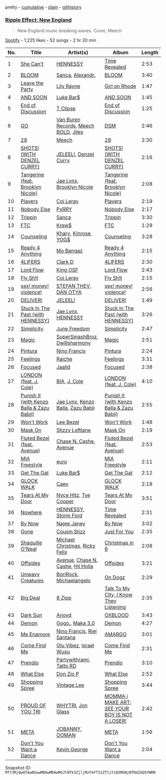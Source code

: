 pretty - [cumulative](/playlists/cumulative/37i9dQZF1DX37T6O68lz4o.md) - [plain](/playlists/plain/37i9dQZF1DX37T6O68lz4o) - [githistory](https://github.githistory.xyz/mackorone/spotify-playlist-archive/blob/main/playlists/plain/37i9dQZF1DX37T6O68lz4o)

### [Ripple Effect: New England](https://open.spotify.com/playlist/37i9dQZF1DX37T6O68lz4o)

> New England music breaking waves\. Cover, Meech

[Spotify](https://open.spotify.com/user/spotify) - 1,225 likes - 52 songs - 2 hr 20 min

| No. | Title | Artist(s) | Album | Length |
|---|---|---|---|---|
| 1 | [She Can't](https://open.spotify.com/track/79MnkyodPbTCrjS1oOmNt7) | [HENNESSY](https://open.spotify.com/artist/0d3nLtBfguQFq20JzWSlIW) | [Time Revealed](https://open.spotify.com/album/1s3eyEhXxazd3sNV2Hgjv6) | 2:53 |
| 2 | [BLOOM](https://open.spotify.com/track/5xnVj7t6Nvc1J42fC5Fyef) | [Sança](https://open.spotify.com/artist/1DSFf0RnfYrtNr0eKndzzc), [Alexandr.](https://open.spotify.com/artist/7wFVW6p9SoSyeAtdLSPzp7) | [BLOOM](https://open.spotify.com/album/0mkbBsGw5eG8k1lBSadgRi) | 3:40 |
| 3 | [Leave the Party](https://open.spotify.com/track/4tFF4rUola2OtZbesM6PFo) | [Lily Rayne](https://open.spotify.com/artist/04DqcxM5TVBjxdGwGlxACa) | [Girl on Rhode](https://open.spotify.com/album/5NHhAlpHoZPWzhEbg7nMga) | 1:47 |
| 4 | [AND SOON](https://open.spotify.com/track/2MG6HlcjrozHZgnNC0ic2i) | [Luke Bar$](https://open.spotify.com/artist/6CGyB4PAg5rEyzeGumZrjr) | [AND SOON](https://open.spotify.com/album/4fIRYkHAwXFuBu4jhdUPwW) | 1:45 |
| 5 | [End of Discussion](https://open.spotify.com/track/6uiXDPUMlKQjsUOZVVco8g) | [T Clipse](https://open.spotify.com/artist/2VUOGUpWy8Ckg92h8EjBIW) | [End of Discussion](https://open.spotify.com/album/4Ggdjb8Ube0rnfJyaJC3US) | 1:25 |
| 6 | [GO](https://open.spotify.com/track/3luKbicsES7gnLnEGng1yg) | [Van Buren Records](https://open.spotify.com/artist/2T6EOVQ5lAQc64poyLnXmj), [Meech BOLD](https://open.spotify.com/artist/3kv1DL4qsFPk2cPvfCqxrE), [Jiles](https://open.spotify.com/artist/7pnz0G9l89KK5iC6Beevcx) | [DSM](https://open.spotify.com/album/1p94kHVfSZ6nGQdsWJlvol) | 2:46 |
| 7 | [28](https://open.spotify.com/track/1twKDUOnBLyUu9sZl4pAwy) | [Meech](https://open.spotify.com/artist/6QAA99qGQqfOu3U8mlt32g) | [28](https://open.spotify.com/album/6Sj1wSGDehk5Ok1qE3rnQW) | 2:30 |
| 8 | [SHOTS! \(WITH DENZEL CURRY\)](https://open.spotify.com/track/01Oeql41yunzKzHyIfBWmr) | [JELEEL!](https://open.spotify.com/artist/1FX1BFU0DbHRYgKP83pA0d), [Denzel Curry](https://open.spotify.com/artist/6fxyWrfmjcbj5d12gXeiNV) | [SHOTS! \(WITH DENZEL CURRY\)](https://open.spotify.com/album/6MjsNxUERlhYyccLTaMtfS) | 2:16 |
| 9 | [Tangerine \(feat\. Brooklyn Nicole\)](https://open.spotify.com/track/3Gwzt4riQagh0mKz1j5ERq) | [Jae Lynx](https://open.spotify.com/artist/03lamRtaO7ZuCSn2qFfmMN), [Brooklyn Nicole](https://open.spotify.com/artist/5bCJ4KeIRQV6M4QrcOvpKW) | [Tangerine \(feat\. Brooklyn Nicole\)](https://open.spotify.com/album/2usXtxQxFrhDWkX7L3OLMa) | 2:08 |
| 10 | [Players](https://open.spotify.com/track/10RmUrJ28kkj7XgekcfZpc) | [Coi Leray](https://open.spotify.com/artist/6AMd49uBDJfhf30Ak2QR5s) | [Players](https://open.spotify.com/album/3OLd7wJp5pxxggJQBDu72k) | 2:19 |
| 11 | [Nobody Else](https://open.spotify.com/track/42GQNRreA17dEBYxevJtpJ) | [PxRRY](https://open.spotify.com/artist/0PsWfG0oEt3Oz7Vlur7pkE) | [Nobody Else](https://open.spotify.com/album/1TS9pgjqXFmnk5qruolOUi) | 2:17 |
| 12 | [Trippin](https://open.spotify.com/track/6PGQMtYwFqt5VzVhRmPV9u) | [Sança](https://open.spotify.com/artist/1DSFf0RnfYrtNr0eKndzzc) | [Trippin](https://open.spotify.com/album/0fEDrdwRu1916EifKsXFyk) | 3:30 |
| 13 | [FTC](https://open.spotify.com/track/49vS1cGhq1jMwqNQp3MtCj) | [Krew$](https://open.spotify.com/artist/2Q2bnfCHdRZfz6jktiJODz) | [FTC](https://open.spotify.com/album/4EtciFhEmfoAGjJESr2iXW) | 1:29 |
| 14 | [Counseling](https://open.spotify.com/track/5BwGvMLx9eTDR9XFNZ9tiQ) | [Khary](https://open.spotify.com/artist/4489Zgs4RNq2ZtSh3UnOxZ), [Kinrose](https://open.spotify.com/artist/6SUbi1ZVEswHqRUWsxmq2m), [YOG$](https://open.spotify.com/artist/22PiLADkpKIOBgYDt10UXI) | [Counseling](https://open.spotify.com/album/1CrZOtcNEuPhLcLUi4HMWS) | 3:28 |
| 15 | [Ready 4 Anything](https://open.spotify.com/track/2Ydl5VPrkqqFHMzYRO7EuM) | [Mo Bangaz](https://open.spotify.com/artist/7lIiOcOBI059zW6PY5Ghqg) | [Ready 4 Anything](https://open.spotify.com/album/31LNac4ernnooIrg87YCxA) | 2:15 |
| 16 | [4LIFERS](https://open.spotify.com/track/60flkro3V81oYYSo6uceUo) | [Clark D](https://open.spotify.com/artist/7DruDtmm0jIP34WP7PeuF4) | [4LIFERS](https://open.spotify.com/album/04KLHLLHNJUnkZzyeMqwiT) | 2:30 |
| 17 | [Lord Flow](https://open.spotify.com/track/5me40Wxw2M3Ubpcac1w8Mo) | [King OSF](https://open.spotify.com/artist/5VYWaw1z5luk9NZqMIX2fh) | [Lord Flow](https://open.spotify.com/album/4dAIVG07ZNhZvlt6ToMgWU) | 2:43 |
| 18 | [Fly Sh!t](https://open.spotify.com/track/3HbMXSKuTdKWChpvMIKhg5) | [Coi Leray](https://open.spotify.com/artist/6AMd49uBDJfhf30Ak2QR5s) | [Fly Sh!t](https://open.spotify.com/album/38tlAzTpYRs5lL14yBjLxj) | 2:15 |
| 19 | [sex! money! violence!](https://open.spotify.com/track/7JwV5GYsVIRW5wrJw3lvAI) | [STEFAN THEV](https://open.spotify.com/artist/3kggahr7S6paKpAN6EMKVM), [DAN OTYA](https://open.spotify.com/artist/4mFWbLSOiaF35VEop1bMG8) | [sex! money! violence!](https://open.spotify.com/album/4fnDaPd2fiWOqaakEU2jhJ) | 2:56 |
| 20 | [DELIVER!](https://open.spotify.com/track/6jhTj4vy4vD7n5EIFbuqJv) | [JELEEL!](https://open.spotify.com/artist/1FX1BFU0DbHRYgKP83pA0d) | [DELIVER!](https://open.spotify.com/album/2qHsiqMMKZAHysnRzYfmOn) | 1:49 |
| 21 | [Stuck In The Past \(with HENNESSY\)](https://open.spotify.com/track/3XfTIH7kTUFGT82HChugsO) | [Jae Lynx](https://open.spotify.com/artist/03lamRtaO7ZuCSn2qFfmMN), [HENNESSY](https://open.spotify.com/artist/0d3nLtBfguQFq20JzWSlIW) | [Stuck In The Past \(with HENNESSY\)](https://open.spotify.com/album/4eO9KVW2NxZzcpY7gd9Ypd) | 3:26 |
| 22 | [Simplicity](https://open.spotify.com/track/3dh3wF8WAbIEdXTIpbisxk) | [June Freedom](https://open.spotify.com/artist/7dYb5EKtRnRaWM0GQ12cKC) | [Simplicity](https://open.spotify.com/album/1P44V2EWQyzp6PHaA2XNzO) | 2:47 |
| 23 | [Magic](https://open.spotify.com/track/1YWISuNcZgLHivxlvhPIs1) | [SuperSmashBroz](https://open.spotify.com/artist/4o05vkR7aQMnPRbAqVk13x), [Dwillsharmony](https://open.spotify.com/artist/2YwDVfjkQC1aBQ9E7B5URm) | [Magic](https://open.spotify.com/album/1quB7jeEnFPoLu7oizB0xX) | 2:51 |
| 24 | [Pintura](https://open.spotify.com/track/4wMk2apRrJeBfiaBAEAK84) | [Nino Francis](https://open.spotify.com/artist/3V6C0b6qW61rD8dNhBgKdr) | [Pintura](https://open.spotify.com/album/3Wg7JaVfTrwcHEFXkquqvP) | 2:24 |
| 25 | [Feelings](https://open.spotify.com/track/1IoUc7el8qPFVFOC5jSfl7) | [Raiche](https://open.spotify.com/artist/4yaRDENYr8yAAlEUf23DRI) | [Feelings](https://open.spotify.com/album/2I0VwAeClbtch0ErYJbsDL) | 3:31 |
| 26 | [Focused](https://open.spotify.com/track/0pNFccJI57vkf5HAMgABHe) | [Jaalid](https://open.spotify.com/artist/4QQoaNNSe8oYAxjCsB59fg) | [Focused](https://open.spotify.com/album/6CQ61LaJ7nsF75QzH3DgVj) | 2:38 |
| 27 | [LONDON \(feat\. J\. Cole\)](https://open.spotify.com/track/5vhrsx08dHh2QcVh1Rsiwt) | [BIA](https://open.spotify.com/artist/6veh5zbFpm31XsPdjBgPER), [J\. Cole](https://open.spotify.com/artist/6l3HvQ5sa6mXTsMTB19rO5) | [LONDON \(feat\. J\. Cole\)](https://open.spotify.com/album/5rIHQjM7xy35RYx9E3XaqS) | 4:10 |
| 28 | [Punish It \(with Kenzo Balla & Zazu Babii\)](https://open.spotify.com/track/3Q92WXFhCkzGBBgJfobh7z) | [Jae Lynx](https://open.spotify.com/artist/03lamRtaO7ZuCSn2qFfmMN), [Kenzo Balla](https://open.spotify.com/artist/7J7r6Srf58AAPsTJrEXMCp), [Zazu Babii](https://open.spotify.com/artist/3qZp7nxbIEtI8jArPhsJq1) | [Punish It \(with Kenzo Balla & Zazu Babii\)](https://open.spotify.com/album/1ZFkT51n7Y6QwFOkzlcloP) | 2:55 |
| 29 | [Won't Work](https://open.spotify.com/track/4IBMVdxph7uAxwIZDiFHza) | [Lee Bezel](https://open.spotify.com/artist/73lsSnZSw4FUrXyCtlKS1G) | [Won't Work](https://open.spotify.com/album/1b7jokgImdvyDld7j1Ruzk) | 1:48 |
| 30 | [Mask On](https://open.spotify.com/track/4rMRJg6GAZi98tHsKVOSy3) | [Stizzy Leftlane](https://open.spotify.com/artist/2dQwBBED5oUeKyHYU7R5VN) | [Mask On](https://open.spotify.com/album/2zlI0V7y7VANrVeARmm6bx) | 2:19 |
| 31 | [Fluted Bezel \(feat\. Avenue\)](https://open.spotify.com/track/1ytaL04DRs5sUnkhCyCWZH) | [Chase N\. Cashe](https://open.spotify.com/artist/6E2HWaoTqTZdHMWPbdsojr), [Avenue](https://open.spotify.com/artist/1zmCAD5TrrZxSJ9SJJ0PxE) | [Fluted Bezel \(feat\. Avenue\)](https://open.spotify.com/album/6lBDGveLf8ufxxLT6dWpcW) | 2:53 |
| 32 | [MIA Freestyle](https://open.spotify.com/track/2DAWd9getY6cG4mpUOBdt4) | [euro](https://open.spotify.com/artist/3d9x5nPJE3VL3ngxkZ6aUC) | [MIA Freestyle](https://open.spotify.com/album/4kXVVOTcmOs7kHG9Z5Qow2) | 2:11 |
| 33 | [Get The Gat](https://open.spotify.com/track/1CF9GDLrtXbmGxJiXRiZqn) | [Luke Bar$](https://open.spotify.com/artist/6CGyB4PAg5rEyzeGumZrjr) | [Get The Gat](https://open.spotify.com/album/48THGiijGql0YItnekn1C8) | 2:12 |
| 34 | [GLOCK WALK](https://open.spotify.com/track/4bM2rImmM5cM34Ibzv11cS) | [Caev](https://open.spotify.com/artist/0mkMBdJb4grjol3blckHxe) | [GLOCK WALK](https://open.spotify.com/album/1rTWZoxdxijxmxbt39B1no) | 2:18 |
| 35 | [Tears At My Door](https://open.spotify.com/track/1gi4IwXjio2b7rabdSbrgq) | [Nyce Hitz](https://open.spotify.com/artist/7E7gGJ4hAftdA2KwiUW4TT), [Tye Cooper](https://open.spotify.com/artist/22T9IoG6irjUof5gzBK8kE) | [Tears At My Door](https://open.spotify.com/album/73mq8Q0tIOQ8tlfWGOKRfL) | 3:51 |
| 36 | [Nowhere](https://open.spotify.com/track/0b0ZGaHZoPC5dcrsjnDu08) | [HENNESSY](https://open.spotify.com/artist/0d3nLtBfguQFq20JzWSlIW), [Storm Ford](https://open.spotify.com/artist/0On2yf7ZQXFJJ4CbZoYty2) | [Time Revealed](https://open.spotify.com/album/1s3eyEhXxazd3sNV2Hgjv6) | 2:31 |
| 37 | [By Now](https://open.spotify.com/track/29bVVMiVYtBoDhV56nQuyR) | [Najee Janey](https://open.spotify.com/artist/2whc6gja7yTVsL7EqWEQnF) | [By Now](https://open.spotify.com/album/2SFtO9DqVuZuK7X0znR1pm) | 3:02 |
| 38 | [Gone](https://open.spotify.com/track/37Deh2p4aLdEtQHXtm7AOE) | [Cousin Stizz](https://open.spotify.com/artist/0KpCz7V5XRkqKuM1JDf56O) | [Just For You](https://open.spotify.com/album/5gl8AaOhNL60AcYk2JLEE3) | 2:35 |
| 39 | [Shaquille O'Neal](https://open.spotify.com/track/1pn2A373ZsEUyX1FtEccOZ) | [Michael Christmas](https://open.spotify.com/artist/1POk07q5vJ4NcdOgkLyPzp), [Ricky Felix](https://open.spotify.com/artist/6fCDrr1iHSs1lmuJQ7cI6W) | [Christmas in 6](https://open.spotify.com/album/5rDayfk2s1XFr2Em7cnjGY) | 2:08 |
| 40 | [Offsides](https://open.spotify.com/track/5AxqdQDciWmbklClPebKp1) | [Avenue](https://open.spotify.com/artist/1zmCAD5TrrZxSJ9SJJ0PxE), [Chase N\. Cashe](https://open.spotify.com/artist/6E2HWaoTqTZdHMWPbdsojr), [Hil Holla](https://open.spotify.com/artist/3CxR5r0rfx3xPxIswkgm0p) | [Offsides](https://open.spotify.com/album/5nrhXsKDoqe3XXeYFf7OJM) | 3:21 |
| 41 | [Unwavy Creatures](https://open.spotify.com/track/7CL7eL9XeEXV7lLN2NkvIJ) | [BoriRock](https://open.spotify.com/artist/3KlJV8iotDsiPz2UGGHXeL), [Michaelangelo](https://open.spotify.com/artist/3aYQXcymMDktzapDd73jeE) | [On Dogz](https://open.spotify.com/album/2PqHquZ65ntIiPL0kPntnp) | 2:29 |
| 42 | [Big Deal](https://open.spotify.com/track/1udgouQALm6D0kHXPzAfzQ) | [8 Zipp](https://open.spotify.com/artist/77p4nWKhsjAqUXybLgycLZ) | [Talk To My City, I Know They Listening](https://open.spotify.com/album/1nR6MGrDpPkNjnvxJ58N5V) | 2:35 |
| 43 | [Dark Sun](https://open.spotify.com/track/6XzKrby7QrKlvCJpIL4gFp) | [Anoyd](https://open.spotify.com/artist/6zmyeByNsfskQHKnJT0F9L) | [OXBLOOD](https://open.spotify.com/album/4cH3MiF0iezXVLtixpcq4f) | 3:43 |
| 44 | [Demon](https://open.spotify.com/track/5lbUq4I5aA8a8KXD4F74mu) | [Gogo.](https://open.spotify.com/artist/2ZjHsrsF4aC1SpaVf9ZEhp), [Maka 3.0](https://open.spotify.com/artist/7zrePIYKlWxpTJkSaJge69) | [Demon](https://open.spotify.com/album/7izPjrAkBHW720mOBLsizQ) | 4:27 |
| 45 | [Me Enamore](https://open.spotify.com/track/0IIYgRbAacTBPBhBvqJyMA) | [Nino Francis](https://open.spotify.com/artist/3V6C0b6qW61rD8dNhBgKdr), [Riel Santana](https://open.spotify.com/artist/5lqkAKnq679k0QQWD3tqcd) | [AMARGO](https://open.spotify.com/album/6chzwZs0XxkACWKqDIqtyG) | 3:01 |
| 46 | [Come Find Me](https://open.spotify.com/track/01uqWW7DLwj0L7DCq9yX34) | [Olu Vibez](https://open.spotify.com/artist/4gWss5WLhs76gUsFACX7Rz), [Israel Wusu](https://open.spotify.com/artist/7v9HwZnQWL9zfACSgDqz3f) | [Come Find Me](https://open.spotify.com/album/2XQzzUca8vgM20qmAek72T) | 2:31 |
| 47 | [Prendío](https://open.spotify.com/track/3Sj44uPrlioAmGR8c5zCKv) | [Partywithrami](https://open.spotify.com/artist/61gpgVeT7ElOAy5IiItoCx), [Tatto RD](https://open.spotify.com/artist/3lcIJzukw4BIRATVEYXisw) | [Prendío](https://open.spotify.com/album/4Ch7xOR54Wxka7R6CLPEfv) | 3:10 |
| 48 | [What Else](https://open.spotify.com/track/6qEgF5pb5JzVewRtTaVUKp) | [Don Zio P](https://open.spotify.com/artist/3RBmwSWiwn0mL9j8dXHKTV) | [What Else](https://open.spotify.com/album/7LjebUycGZ0B9GTUS08wEy) | 2:52 |
| 49 | [Shopping Spree](https://open.spotify.com/track/36aRN8cZQOsNCzflng8p4u) | [Vintage Lee](https://open.spotify.com/artist/197t0dYfJx5S2mxxEHApdf) | [Shopping Spree](https://open.spotify.com/album/0R0ynonS1lOBtOik0EHeFv) | 3:44 |
| 50 | [PROUD OF YOU TRI](https://open.spotify.com/track/09COZZ6scdIaRSP8KQl2nV) | [WHYTRI](https://open.spotify.com/artist/4z1mmeq6Dsr43uwzLiTXys), [Jon Glass](https://open.spotify.com/artist/1u2PrmG6RI8ldR2974GdMn) | [MOMMA i MAKE ART: SEE YOUR BOY IS NOT A LOSER!](https://open.spotify.com/album/6uDLjfr1RrtYJOxkivdSFs) | 2:42 |
| 51 | [META](https://open.spotify.com/track/69pzcNpanhADxvrySSBRfG) | [JOBANNY](https://open.spotify.com/artist/4FLNvTxyvcl8ZWUfLFZec6), [OOMAN](https://open.spotify.com/artist/5WQtviAS1RwRjZIeaEzYVV) | [META](https://open.spotify.com/album/6ufR5T4toMvDta3OHDqPP8) | 1:56 |
| 52 | [Don't You Want a Dance](https://open.spotify.com/track/6QjNAhZeUolYYMmRcCrZOz) | [Kevin George](https://open.spotify.com/artist/0UFKnbRkop5zKvIHhbnMCI) | [Don't You Want a Dance](https://open.spotify.com/album/7JhYplmnPrrC41tOPRGiIi) | 2:04 |

Snapshot ID: `MTY3MjQwOTAwNSwwMDAwMDAwMGJlNTk3ZjljMzFmYTI2ZTliYzQ3MGNjNTRmZGQ5YWM0`
